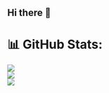 ## Hi there 👋

<!--
**gvwlyrcsj/gvwlyrcsj** is a ✨ _special_ ✨ repository because its `README.md` (this file) appears on your GitHub profile.

Here are some ideas to get you started:

- 🔭 I’m currently working on ...
- 🌱 I’m currently learning ...
- 👯 I’m looking to collaborate on ...
- 🤔 I’m looking for help with ...
- 💬 Ask me about ...
- 📫 How to reach me: ...
- 😄 Pronouns: ...
- ⚡ Fun fact: ...
-->

# 📊 GitHub Stats:
![](https://github-readme-stats.vercel.app/api?username=gvwlyrcsj&theme=dark&hide_border=false&include_all_commits=false&count_private=false)<br/>
![](https://github-readme-streak-stats.herokuapp.com/?user=gvwlyrcsj&theme=dark&hide_border=false)<br/>
![](https://github-readme-stats.vercel.app/api/top-langs/?username=gvwlyrcsj&theme=dark&hide_border=false&include_all_commits=false&count_private=false&layout=compact)
